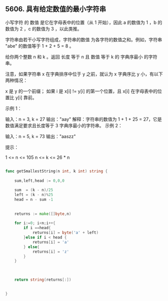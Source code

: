 ## 5606. 具有给定数值的最小字符串

小写字符 的 数值 是它在字母表中的位置（从 1 开始），因此 a 的数值为 1 ，b 的数值为 2 ，c 的数值为 3 ，以此类推。

字符串由若干小写字符组成，字符串的数值 为各字符的数值之和。例如，字符串 "abe" 的数值等于 1 + 2 + 5 = 8 。

给你两个整数 n 和 k 。返回 长度 等于 n 且 数值 等于 k 的 字典序最小 的字符串。

注意，如果字符串 x 在字典排序中位于 y 之前，就认为 x 字典序比 y 小，有以下两种情况：

x 是 y 的一个前缀；
如果 i 是 x[i] != y[i] 的第一个位置，且 x[i] 在字母表中的位置比 y[i] 靠前。


示例 1：

输入：n = 3, k = 27
输出："aay"
解释：字符串的数值为 1 + 1 + 25 = 27，它是数值满足要求且长度等于 3 字典序最小的字符串。
示例 2：

输入：n = 5, k = 73
输出："aaszz"
 

提示：

1 <= n <= 105
n <= k <= 26 * n

```go

func getSmallestString(n int, k int) string {
 
    sum,left,head := 0,0,0
    
    sum  = (k - n)/25
    left = (k - n)%25 
    head = n - sum -1
    
        
    returns := make([]byte,n)
    
    for i:=0; i<n;i++{
        if i ==head{
            returns[i] = byte('a' + left) 
        }else if i < head {
            returns[i] = 'a'
        } else{
            returns[i] = 'z'
        }
    }
  

     
    return string(returns[:])
    

}
```
